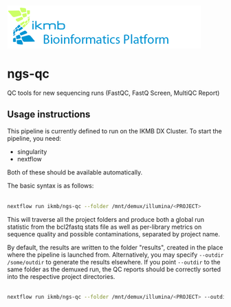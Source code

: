 ![](images/ikmb_bfx_logo.png)

# ngs-qc
QC tools for new sequencing runs (FastQC, FastQ Screen, MultiQC Report)

## Usage instructions

This pipeline is currently defined to run on the IKMB DX Cluster. To start the pipeline, you need:

* singularity
* nextflow

Both of these should be available automatically. 

The basic syntax is as follows:

```bash

nextflow run ikmb/ngs-qc --folder /mnt/demux/illumina/<PROJECT>

```

This will traverse all the project folders and produce both a global run statistic 
from the bcl2fastq stats file as well as per-library metrics on sequence 
quality and possible contaminations, separated by project name. 

By default, the results are written to the folder "results", created in the 
place where the pipeline is launched from. Alternatively, you may specify 
`--outdir /some/outdir` to generate the results elsewhere. If you point 
`--outdir` to  the same folder as the demuxed run, the QC reports should be 
correctly sorted into the respective project directories. 

```bash

nextflow run ikmb/ngs-qc --folder /mnt/demux/illumina/<PROJECT> --outdir /mnt/demux/illumina/<PROJECT>

```

